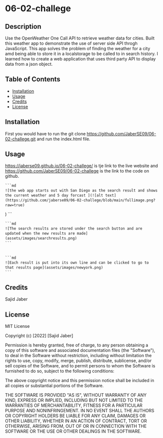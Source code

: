 # 06-02-challege

## Description

Use the OpenWeather One Call API to retrieve weather data for cities. Built this weather app to demonstrate the use of server side API throgh JavaScript. This app solves the problem of finding the weather for a city amd being able to store it in a localstorage to be called to in search history. I learned how to create a web application that uses third party API to display data from a json object.

## Table of Contents

- [Installation](#installation)
- [Usage](#usage)
- [Credits](#credits)
- [License](#license)

## Installation

First you would have to run the 
git clone https://github.com/JaberSE09/06-02-challege.git and run the index.html file.

## Usage
https://jaberse09.github.io/06-02-challege/ is tje link to the live website and https://github.com/JaberSE09/06-02-challege is the link to the code on github.





    ```md
    ![the web app starts out with San Diego as the search result and shows the current weather and 5 day forcast ](![alt text](https://github.com/jaberse09/06-02-challege/blob/main/fullimage.png?raw=true)
)
    ```

    ```md
    ![The search results are stored under the search button and are updated when the new results are made](assets/images/searchresults.png)
    ```


    ```md
    ![Each result is put into its own line and can be clicked to go to that results page](assets/images/newyork.png)
    ```



## Credits

Sajid Jaber

## License

MIT License

Copyright (c) [2022] [Sajid Jaber]

Permission is hereby granted, free of charge, to any person obtaining a copy
of this software and associated documentation files (the "Software"), to deal
in the Software without restriction, including without limitation the rights
to use, copy, modify, merge, publish, distribute, sublicense, and/or sell
copies of the Software, and to permit persons to whom the Software is
furnished to do so, subject to the following conditions:

The above copyright notice and this permission notice shall be included in all
copies or substantial portions of the Software.

THE SOFTWARE IS PROVIDED "AS IS", WITHOUT WARRANTY OF ANY KIND, EXPRESS OR
IMPLIED, INCLUDING BUT NOT LIMITED TO THE WARRANTIES OF MERCHANTABILITY,
FITNESS FOR A PARTICULAR PURPOSE AND NONINFRINGEMENT. IN NO EVENT SHALL THE
AUTHORS OR COPYRIGHT HOLDERS BE LIABLE FOR ANY CLAIM, DAMAGES OR OTHER
LIABILITY, WHETHER IN AN ACTION OF CONTRACT, TORT OR OTHERWISE, ARISING FROM,
OUT OF OR IN CONNECTION WITH THE SOFTWARE OR THE USE OR OTHER DEALINGS IN THE
SOFTWARE.